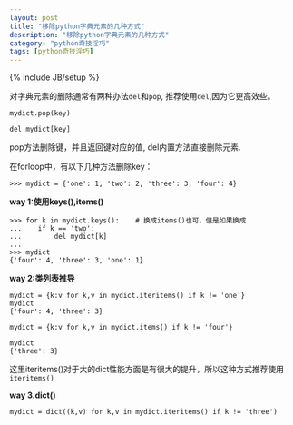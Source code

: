 ```yaml
---
layout: post
title: "移除python字典元素的几种方式"
description: "移除python字典元素的几种方式"
category: "python奇技淫巧"
tags: [python奇技淫巧]
---
```

{% include JB/setup %}

<p>对字典元素的删除通常有两种办法<code>del</code>和<code>pop</code>, 推荐使用<code>del</code>,因为它更高效些。</p>

<pre><code>mydict.pop(key)

del mydict[key]
</code></pre>

<p>pop方法删除键，并且返回键对应的值, del内置方法直接删除元素.</p>

<p>在forloop中，有以下几种方法删除key：</p>

<pre><code>&gt;&gt;&gt; mydict = {'one': 1, 'two': 2, 'three': 3, 'four': 4}
</code></pre>

<p><strong>way 1:使用keys(),items()</strong></p>

<pre><code>&gt;&gt;&gt; for k in mydict.keys():    # 换成items()也可，但是如果换成
...    if k == 'two':
...        del mydict[k]
...
&gt;&gt;&gt; mydict
{'four': 4, 'three': 3, 'one': 1}
</code></pre>

<p><strong>way 2:类列表推导</strong></p>

<pre><code>mydict = {k:v for k,v in mydict.iteritems() if k != 'one'}
mydict
{'four': 4, 'three': 3}

mydict = {k:v for k,v in mydict.items() if k != 'four'}

mydict
{'three': 3}
</code></pre>

<p>这里iteritems()对于大的dict性能方面是有很大的提升，所以这种方式推荐使用<code>iteritems()</code></p>

<p><strong>way 3.dict()</strong></p>

<pre><code>mydict = dict((k,v) for k,v in mydict.iteritems() if k != 'three')
</code></pre>
